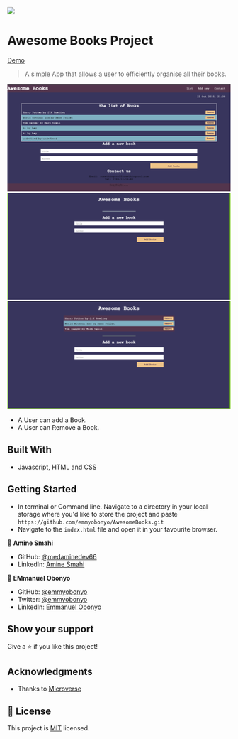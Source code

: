 ![](https://img.shields.io/badge/Microverse-blueviolet)

# Awesome Books Project
[Demo](https://emmyobonyo.github.io/AwesomeBooks/)

> A simple App that allows a user to efficiently organise all their books.

![Main Page](./navigation.png)
![Main Page](./blank.png)
![Books added](./books.png)

- A User can add a Book.
- A User can Remove a Book.

## Built With

- Javascript, HTML and CSS
## Getting Started

- In terminal or Command line. Navigate to a directory in your local storage where you'd like to store the project and paste ```https://github.com/emmyobonyo/AwesomeBooks.git```
- Navigate to the ```index.html``` file and open it in your favourite browser.

👤 **Amine Smahi**

- GitHub: [@medaminedev66](https://github.com/medaminedev66 )
- LinkedIn: [Amine Smahi](https://www.linkedin.com/in/mohammed-amine-smahi-1b8615187/)

👤 **EMmanuel Obonyo**

- GitHub: [@emmyobonyo](https://github.com/emmyobonyo)
- Twitter: [@emmyobonyo](https://twitter.com/emmyobonyo)
- LinkedIn: [Emmanuel Obonyo](https://www.linkedin.com/in/emmanuel-obonyo-3728a2200/)


## Show your support

Give a ⭐️ if you like this project!

## Acknowledgments

- Thanks to [Microverse](https://github.com/emmyobonyo)

## 📝 License

This project is [MIT](./MIT.md) licensed.
